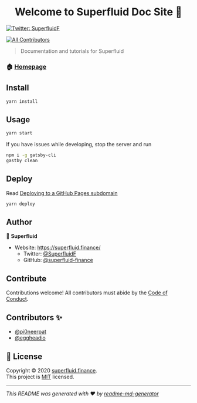 <h1 align="center">Welcome to Superfluid Doc Site 👋</h1>
<p>
  <a href="https://twitter.com/SuperfluidF" target="_blank">
    <img alt="Twitter: SuperfluidF" src="https://img.shields.io/twitter/follow/SuperfluidF.svg?style=social" />
  </a>
</p>

<!-- ALL-CONTRIBUTORS-BADGE:START - Do not remove or modify this section -->

[![All Contributors](https://img.shields.io/badge/all_contributors-1-orange.svg?style=flat-square)](#contributors-)

<!-- ALL-CONTRIBUTORS-BADGE:END -->

> Documentation and tutorials for Superfluid

### 🏠 [Homepage](https://docs.superfluid.io)

## Install

```sh
yarn install
```

## Usage

```sh
yarn start
```

If you have issues while developing, stop the server and run

```sh
npm i -g gatsby-cli
gastby clean
```

## Deploy

Read [Deploying to a GitHub Pages subdomain](https://www.gatsbyjs.com/docs/how-gatsby-works-with-github-pages/#deploying-to-a-github-pages-subdomain-at-githubio)

```sh
yarn deploy
```

## Author

👤 **Superfluid**

- Website: https://superfluid.finance/
  - Twitter: [@SuperfluidF](https://twitter.com/SuperfluidF)
  - GitHub: [@superfluid-finance](https://github.com/superfluid-finance)

## Contribute

Contributions welcome! All contributors must abide by the [Code of Conduct](./CODE_OF_CONDUCT.md).

## Contributors ✨

- [@pi0neerpat](https://github.com/pi0neerpat)
- [@eggheadio](https://github.com/eggheadio/)

## 📝 License

Copyright © 2020 [superfluid.finance](https://github.com/superfluid-finance).<br />
This project is [MIT](https://github.com/superfluid-finance/superfluid-protocol-docs/blob/source/LICENSE) licensed.

---

_This README was generated with ❤️ by [readme-md-generator](https://github.com/kefranabg/readme-md-generator)_
